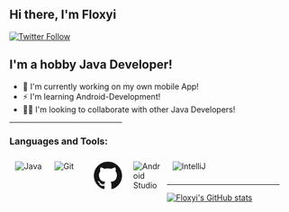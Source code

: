 ## Hi there, I'm Floxyi
[![Twitter Follow](https://img.shields.io/twitter/follow/Floxyi?color=1DA1F2&logo=twitter&style=for-the-badge)](https://twitter.com/intent/follow?original_referer=https%3A%2F%2Fgithub.com%2FcodeSTACKr&screen_name=Floxyi1)

## I'm a hobby Java Developer!
- 📱 I'm currently working on my own mobile App!
- ⚡ I'm learning Android-Development!
- 👨‍👦 I'm looking to collaborate with other Java Developers!

<hr width="200px">

### Languages and Tools:
<img align="left" alt="Java" width="50px" style="padding: 10px;" src="https://icon-library.com/images/java-icon-png/java-icon-png-3.jpg"/>
<img align="left" alt="Git" width="50px" style="padding: 10px;" src="https://git-scm.com/images/logos/downloads/Git-Icon-1788C.png" />
<img align="left" alt="GitHub" width="50px" style="padding: 10px;" src="https://raw.githubusercontent.com/github/explore/78df643247d429f6cc873026c0622819ad797942/topics/github/github.png" />
<img align="left" alt="Android Studio" width="50px" style="padding: 10px;" src="https://tploder.com/assets/application_androidstudio.png" />
<img alt="IntelliJ" width="50px" style="padding: 10px;" src="https://upload.wikimedia.org/wikipedia/commons/thumb/9/9c/IntelliJ_IDEA_Icon.svg/1200px-IntelliJ_IDEA_Icon.svg.png"/>

<hr width="200px">

[![Floxyi's GitHub stats](https://github-readme-stats.vercel.app/api?username=Floxyi&hide=contribs,prs&count_private=true&show_icons=true)](https://github.com/anuraghazra/github-readme-stats)
